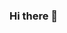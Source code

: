 ### Hi there 👋

<!--
**winnoran/winnoran** is a ✨ _special_ ✨ repository because its `README.md` (this file) appears on your GitHub profile.

Here are some ideas to get you started:

- 🔭 I’m currently working on a personal website and later a website for the NU Sci Magazine.
- 🌱 I’m currently learning JavaScript and DrRacket
- 👯 I’m looking to collaborate on ...
- 🤔 I’m looking for help with ...
- 💬 Ask me about ...
- 📫 How to reach me: ...
- 😄 Pronouns: she/her/hers
- ⚡ Fun fact: I'm on the Northeastern Club Tae-Kwon-Do Team.
-->
